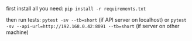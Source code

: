 first install all you need: `pip install -r requirements.txt`

then run tests: `pytest -sv --tb=short` (if API server on localhost) or `pytest -sv --api-url=http://192.168.0.42:8091 --tb=short` (if server on other machine)
